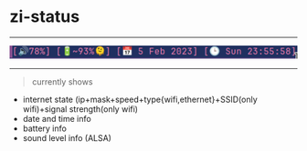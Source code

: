 # zi-status
---

<p align="center">
    <img src="assets/showoff.png"/>
</p>

---
> currently shows
 - internet state (ip+mask+speed+type{wifi,ethernet}+SSID(only wifi)+signal strength(only wifi)
 - date and time info
 - battery info
 - sound level info (ALSA)

